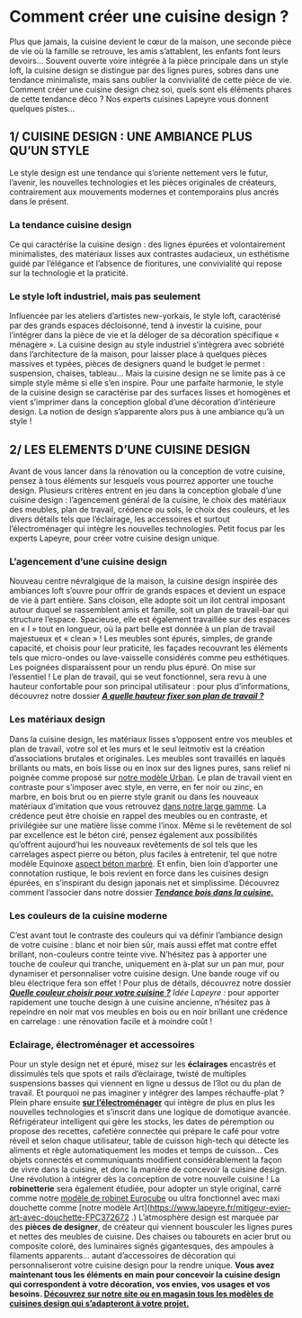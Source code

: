##
# **Comment créer une cuisine design ?**
Plus que jamais, la cuisine devient le cœur de la maison, une seconde pièce de vie où la famille se retrouve, les amis s’attablent, les enfants font leurs devoirs… Souvent ouverte voire intégrée à la pièce principale dans un style loft, la cuisine design se distingue par des lignes pures, sobres dans une tendance minimaliste, mais sans oublier la convivialité de cette pièce de vie. Comment créer une cuisine design chez soi, quels sont els éléments phares de cette tendance déco ? Nos experts cuisines Lapeyre vous donnent quelques pistes…
##  1/ CUISINE DESIGN : UNE AMBIANCE PLUS QU’UN STYLE
Le style design est une tendance qui s’oriente nettement vers le futur, l’avenir, les nouvelles technologies et les pièces originales de créateurs, contrairement aux mouvements modernes et contemporains plus ancrés dans le présent.
###  La tendance cuisine design
Ce qui caractérise la cuisine design : des lignes épurées et volontairement minimalistes, des matériaux lisses aux contrastes audacieux, un esthétisme guidé par l’élégance et l’absence de fioritures, une convivialité qui repose sur la technologie et la praticité.
###  Le style loft industriel, mais pas seulement
Influencée par les ateliers d’artistes new-yorkais, le style loft, caractérisé par des grands espaces décloisonné, tend à investir la cuisine, pour l’intégrer dans la pièce de vie et la déloger de sa décoration spécifique « ménagère ». La cuisine design au style industriel s’intègrera avec sobriété dans l’architecture de la maison, pour laisser place à quelques pièces massives et typées, pièces de designers quand le budget le permet : suspension, chaises, tableau…
Mais la cuisine design ne se limite pas à ce simple style même si elle s’en inspire. Pour une parfaite harmonie, le style de la cuisine design se caractérise par des surfaces lisses et homogènes et vient s’imprimer dans la conception global d’une décoration d’intérieure design. La notion de design s’apparente alors pus à une ambiance qu’à un style !
##  2/ LES ELEMENTS D’UNE CUISINE DESIGN
Avant de vous lancer dans la rénovation ou la conception de votre cuisine, pensez à tous éléments sur lesquels vous pourrez apporter une touche design. Plusieurs critères entrent en jeu dans la conception globale d’une cuisine design : l’agencement général de la cuisine, le choix des matériaux des meubles, plan de travail, crédence ou sols, le choix des couleurs, et les divers détails tels que l’éclairage, les accessoires et surtout l’électroménager qui intègre les nouvelles technologies. Petit focus par les experts Lapeyre, pour créer votre cuisine design unique.
###  L’agencement d’une cuisine design
Nouveau centre névralgique de la maison, la cuisine design inspirée des ambiances loft s’ouvre pour offrir de grands espaces et devient un espace de vie à part entière. Sans cloison, elle adopte soit un ilot central imposant autour duquel se rassemblent amis et famille, soit un plan de travail-bar qui structure l’espace. Spacieuse, elle est également travaillée sur des espaces en « I » tout en longueur, où la part belle est donnée à un plan de travail majestueux et « clean » !
Les meubles sont épurés, simples, de grande capacité, et choisis pour leur praticité, les façades recouvrant les éléments tels que micro-ondes ou lave-vaisselle considérés comme peu esthétiques. Les poignées disparaissent pour un rendu plus épuré. On mise sur l’essentiel ! Le plan de travail, qui se veut fonctionnel, sera revu à une hauteur confortable pour son principal utilisateur : pour plus d’informations, découvrez notre dossier [**_A quelle hauteur fixer son plan de travail ?_**](https://www.lapeyre.fr/c/magazine/inspirations-tendances/a-quelle-hauteur-fixer-le-plan-de-travaill)
###  Les matériaux design
Dans la cuisine design, les matériaux lisses s’opposent entre vos meubles et plan de travail, votre sol et les murs et le seul leitmotiv est la création d’associations brutales et originales.
Les meubles sont travaillés en laqués brillants ou mats, en bois lisse ou en inox sur des lignes pures, sans relief ni poignée comme proposé sur [notre modèle Urban](https://www.lapeyre.fr/cuisine-urban-FPC200551). Le plan de travail vient en contraste pour s’imposer avec style, en verre, en fer noir ou zinc, en marbre, en bois brut ou en pierre style granit ou dans les nouveaux matériaux d’imitation que vous retrouvez [dans notre large gamme](https://www.lapeyre.fr/cuisine-CCU0001/credences-plans-travail-CCN0013/plans-travail-CCN0091). La crédence peut être choisie en rappel des meubles ou en contraste, et privilégiée sur une matière lisse comme l’inox.
Même si le revêtement de sol par excellence est le béton ciré, pensez également aux possibilités qu’offrent aujourd’hui les nouveaux revêtements de sol tels que les carrelages aspect pierre ou béton, plus faciles à entretenir, tel que notre modèle Equinoxe [aspect béton marbré](https://www.lapeyre.fr/carrelage-equinoxe-30-x-60-cm-FPC441622).
Et enfin, bien loin d’apporter une connotation rustique, le bois revient en force dans les cuisines design épurées, en s’inspirant du design japonais net et simplissime. Découvrez comment l’associer dans notre dossier [**_Tendance bois dans la cuisine._**](https://www.lapeyre.fr/c/magazine/inspirations-tendances/tendance-bois-dans-la-cuisine)
###  Les couleurs de la cuisine moderne
C’est avant tout le contraste des couleurs qui va définir l’ambiance design de votre cuisine : blanc et noir bien sûr, mais aussi effet mat contre effet brillant, non-couleurs contre teinte vive. N’hésitez pas à apporter une touche de couleur qui tranche, uniquement en à-plat sur un pan mur, pour dynamiser et personnaliser votre cuisine design. Une bande rouge vif ou bleu électrique fera son effet ! Pour plus de détails, découvrez notre dossier [**_Quelle couleur choisir pour votre cuisine ?_**](https://www.lapeyre.fr/c/magazine/inspirations-tendances/quelle-couleur-choisir-pour-votre-cuisine)
_Idée Lapeyre :_ pour apporter rapidement une touche design à une cuisine ancienne, n’hésitez pas à repeindre en noir mat vos meubles en bois ou en noir brillant une crédence en carrelage : une rénovation facile et à moindre coût !
###  Eclairage, électroménager et accessoires
Pour un style design net et épuré, misez sur les **éclairages** encastrés et dissimulés tels que spots et rails d’éclairage, twisté de multiples suspensions basses qui viennent en ligne u dessus de l’îlot ou du plan de travail. Et pourquoi ne pas imaginer y intégrer des lampes réchauffe-plat ?
Plein phare ensuite [**sur l’électroménager**](https://www.lapeyre.fr/cuisine-CCU0001/electromenager-CCN0016) qui intègre de plus en plus les nouvelles technologies et s’inscrit dans une logique de domotique avancée. Réfrigérateur intelligent qui gère les stocks, les dates de péremption ou propose des recettes, cafetière connectée qui prépare le café pour votre réveil et selon chaque utilisateur, table de cuisson high-tech qui détecte les aliments et règle automatiquement les modes et temps de cuisson… Ces objets connectés et communiquants modifient considérablement la façon de vivre dans la cuisine, et donc la manière de concevoir la cuisine design. Une révolution à intégrer dès la conception de votre nouvelle cuisine !
La **robinetterie** sera également étudiée, pour adopter un style original, carré comme notre [modèle de robinet Eurocube](http://https://www.lapeyre.fr/mitigeur-evier-eurocube-simple-FPC3023440) ou ultra fonctionnel avec maxi douchette comme [notre modèle Art](https://www.lapeyre.fr/mitigeur-evier-art-avec-douchette-FPC372672 .)
L’atmosphère design est marquée par des **pièces de designer**, de créateur qui viennent bousculer les lignes pures et nettes des meubles de cuisine. Des chaises ou tabourets en acier brut ou composite coloré, des luminaires signés gigantesques, des ampoules à filaments apparents… autant d’accessoires de décoration qui personnaliseront votre cuisine design pour la rendre unique.
**Vous avez maintenant tous les éléments en main pour concevoir la cuisine design qui correspondent à votre décoration, vos envies, vos usages et vos besoins. [Découvrez sur notre site ou en magasin tous les modèles de cuisines design qui s’adapteront à votre projet.](https://www.lapeyre.fr/cuisine-CCU0001/meubles-modeles-cuisine-CCN0010)**